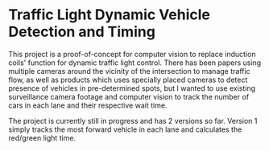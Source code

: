 # Traffic Light Dynamic Vehicle Detection and Timing

This project is a proof-of-concept for computer vision to replace induction coils' function for dynamic traffic light control. There has been papers using multiple cameras around the vicinity of the intersection to manage traffic flow, as well as products which uses specially placed cameras to detect presence of vehicles in pre-determined spots, but I wanted to use existing surveillance camera footage and computer vision to track the number of cars in each lane and their respective wait time.

The project is currently still in progress and has 2 versions so far. Version 1 simply tracks the most forward vehicle in each lane and calculates the red/green light time.
